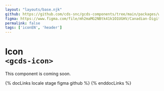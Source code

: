 ```yaml
---
layout: "layouts/base.njk"
github: https://github.com/cds-snc/gcds-components/tree/main/packages/web/src/components/gcds-icon
figma: https://www.figma.com/file/mh2maMG2NBtk41k1O1UGHV/Canadian-Digital-Service%E2%80%A8---GC-Design-System?node-id=3063%3A9071&t=ciEmm7GYyGAY73zZ-0
permalink: false
tags: ['iconEN', 'header']
---
```


# Icon <br>`<gcds-icon>`

This component is coming soon.

{% docLinks locale stage figma github %}
{% enddocLinks %}

<br/>
